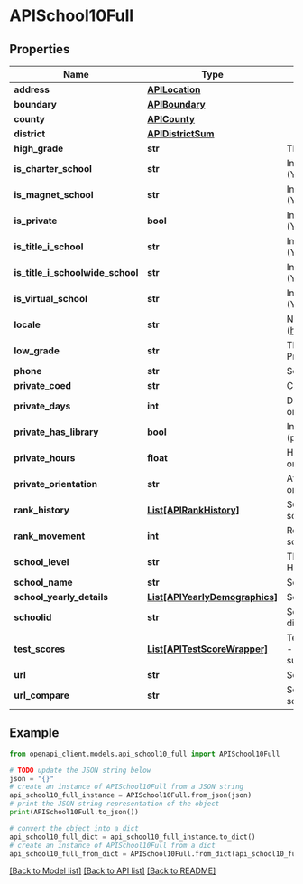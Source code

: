 # APISchool10Full


## Properties

Name | Type | Description | Notes
------------ | ------------- | ------------- | -------------
**address** | [**APILocation**](APILocation.md) |  | [optional] 
**boundary** | [**APIBoundary**](APIBoundary.md) |  | [optional] 
**county** | [**APICounty**](APICounty.md) |  | [optional] 
**district** | [**APIDistrictSum**](APIDistrictSum.md) |  | [optional] 
**high_grade** | **str** | The high grade served by this school | [optional] 
**is_charter_school** | **str** | Indicates if school is a charter school (Yes/No/n-a) | [optional] 
**is_magnet_school** | **str** | Indicates if school is a magnet school (Yes/No/n-a) | [optional] 
**is_private** | **bool** | Indicates if school is a private school (Yes/No) | [optional] 
**is_title_i_school** | **str** | Indicates if school is a Title I school (Yes/No/n-a) | [optional] 
**is_title_i_schoolwide_school** | **str** | Indicates if a school-wide Title I school (Yes/No/n-a) | [optional] 
**is_virtual_school** | **str** | Indicates if school is a virtual school (Yes/No/n-a) | [optional] 
**locale** | **str** | NCES Locale of school (https://nces.ed.gov/ccd/rural_locales.asp) | [optional] 
**low_grade** | **str** | The low grade served by this school (PK &#x3D; Prekindergarten, K &#x3D; Kindergarten) | [optional] 
**phone** | **str** | School phone number | [optional] 
**private_coed** | **str** | Coed/Boys/Girls (private schools only) | [optional] 
**private_days** | **int** | Days in the school year (private schools only) | [optional] 
**private_has_library** | **bool** | Indicates if the school has a library (private schools only) | [optional] 
**private_hours** | **float** | Hours in the school day (private schools only) | [optional] 
**private_orientation** | **str** | Affiliation of the school (private schools only) | [optional] 
**rank_history** | [**List[APIRankHistory]**](APIRankHistory.md) | SchoolDigger yearly rank history of the school | [optional] 
**rank_movement** | **int** | Returns the movement of rank for this school between current and previous year | [optional] 
**school_level** | **str** | The level of school (Elementary, Middle, High, Private, Alternative) | [optional] 
**school_name** | **str** | School name | [optional] 
**school_yearly_details** | [**List[APIYearlyDemographics]**](APIYearlyDemographics.md) | School Yearly metrics | [optional] 
**schoolid** | **str** | SchoolDigger School ID Number (12 digits) | [optional] 
**test_scores** | [**List[APITestScoreWrapper]**](APITestScoreWrapper.md) | Test scores (including district and state) -- requires Pro or Enterprise level API subscription | [optional] 
**url** | **str** | SchoolDigger URL for this school | [optional] 
**url_compare** | **str** | SchoolDigger URL for comparing this school to nearby schools | [optional] 

## Example

```python
from openapi_client.models.api_school10_full import APISchool10Full

# TODO update the JSON string below
json = "{}"
# create an instance of APISchool10Full from a JSON string
api_school10_full_instance = APISchool10Full.from_json(json)
# print the JSON string representation of the object
print(APISchool10Full.to_json())

# convert the object into a dict
api_school10_full_dict = api_school10_full_instance.to_dict()
# create an instance of APISchool10Full from a dict
api_school10_full_from_dict = APISchool10Full.from_dict(api_school10_full_dict)
```
[[Back to Model list]](../README.md#documentation-for-models) [[Back to API list]](../README.md#documentation-for-api-endpoints) [[Back to README]](../README.md)


